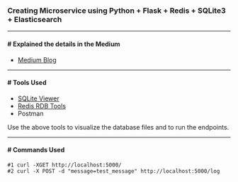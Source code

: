 ### Creating Microservice using Python + Flask + Redis + SQLite3 + Elasticsearch
---------

#### # Explained the details in the Medium

+ [Medium Blog](https://medium.com/@somesh-rokz/create-a-simple-python-microservice-with-elasticsearch-apm-monitoring-in-5-minutes-source-code-ee20aa9b09ce)

---------
#### # Tools Used

+ [SQLite Viewer](https://sqliteviewer.app/)
+ [Redis RDB Tools](https://github.com/sripathikrishnan/redis-rdb-tools)
+ Postman

Use the above tools to visualize the database files and to run the endpoints.

---------

#### # Commands Used

```
#1 curl -XGET http://localhost:5000/
#2 curl -X POST -d "message=test_message" http://localhost:5000/log
```

